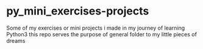 # py_mini_exercises-projects
Some of my exercises or mini projects i made in my journey of learning Python3
this repo serves the purpose of general folder to my little pieces of dreams
